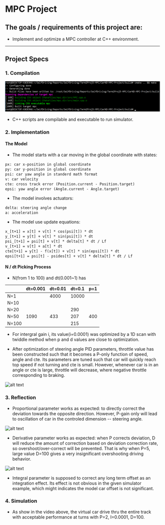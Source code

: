 # MPC Project

## The goals / requirements of this project are:

* Implement and optimize a MPC controller at C++ environment.

[//]: # (Image References)
[image1]: ./Compile.PNG
[video1]: ./P.gif
[video2]: ./PID.gif
[video3]: ./Braking.gif

---

## Project Specs

### 1. Compilation

![alt text][image1]

* C++ scripts are compilable and executable to run simulator.

### 2. Implementation

#### The Model

* The model starts with a car moving in the global coordinate with states: 

```
px: car x-position in global coordinate 
py: car y-position in global coordinate 
psi: car yaw angle in standerd math format 
v: car velocity
cte: cross track error (Position.current - Position.target)
epsi: yaw angle error (Angle.current - Angle.target)
```

* The model involves actuators:
```
delta: steering angle change
a: acceleration
```

* The model use update equations:

```
x_[t+1] = x[t] + v[t] * cos(psi[t]) * dt
y_[t+1] = y[t] + v[t] * sin(psi[t]) * dt
psi_[t+1] = psi[t] + v[t] * delta[t] * dt / Lf
v_[t+1] = v[t] + a[t] * dt
cte[t+1] = y[t] - f(x[t]) + v[t] * sin(epsi[t]) * dt
epsi[t+1] = psi[t] - psides[t] + v[t] * delta[t] * dt / Lf

```

#### N / dt Picking Process

* N(from 1 to 100) and dt(0.001~1) has

|       | dt=0.001  | dt=0.01   | dt=0.1     | p=1       |
|-------|-----------|-----------|------------|-----------|
|N=1    |         | 4000    |  10000  |           |
|N=10   |         |         |         |           |
|N=20   |         |         | 290     |           |
|N=50   | 1090    |  433    | 207     |    400    |
|N=100  |         |         | 215     |           |

* For intergral gain i, its value(i=0.0001) was optimized by a 1D scan with twiddle method when p and d values are close to optimization.

* After optimization of steering angle PID parameters, throttle value has been constructed such that it becomes a P-only function of speed, angle and cte. Its parameters are tuned such that car will quickly reach top speed if not turning and cte is small. However, whenever car is in an angle or cte is large, throttle will decrease, where negative throttle corresponding to braking.

![alt text][video3]

### 3. Reflection

* Proportional parameter works as expected: to directly correct the deviation towards the opposite direction. However, P-gain only will lead to oscillation of car in the controled dimension -- steering angle.

![alt text][video1]

* Derivative parameter works as expected: when P corrects deviation, D will reduce the amount of correction based on deviation correction rate, so overshoot/over-correct will be prevented. That is why when P=5, large value D=100 gives a very insignificant overshooting driving behavior.

![alt text][video2]

* Integral parameter is supposed to correct any long term offset as an integration effect. Its effect is not obvious in the given simulator example, which might indicates the model car offset is not significant.

### 4. Simulation

* As show in the video above, the virtual car drive thru the entire track with acceptable performance at turns with P=2, I=0.0001, D=100.
